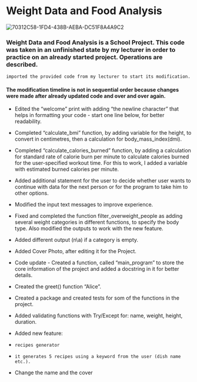 # Weight Data and Food Analysis

![70312C58-1FD4-438B-AEBA-DC51F8A4A9C2](https://github.com/Zeus097/Fitness-Data-Analyzer/assets/142613528/2371ebf6-ea3c-4f8f-be78-4e20b3b37c60)




### Weight Data and Food Analysis is a School Project. This code was taken in an unfinished state by my lecturer in order to practice on an already started project. Operations are described.

    imported the provided code from my lecturer to start its modification. 

#### The modification timeline is not in sequential order because changes were made after already updated code and over and over again.

* Edited the “welcome” print with adding “the newline character” that helps in formatting your code - start one line below, for better readability.

* Completed “calculate_bmi” function, by adding variable for the height, to convert in centimetres, then a calculation for body_mass_index(dmi).

* Completed “calculate_calories_burned” function, by adding a calculation for standard rate of calorie burn per minute to calculate calories burned for the user-specified workout time. For this to work, I added a variable with estimated burned calories per minute.

* Added additional statement for the user to decide whether user wants to continue with data for the next person or for the program to take him to other options.

* Modified the input text messages to improve experience.

* Fixed and completed the function filter_overweight_people as adding several weight categories in different functions, to specify the body type. Also modified the outputs to work with the new feature.

* Added different output (n\a) if a category is empty.

* Added Cover Photo, after editing it for the Project.

* Code update - Created a function, called “main_program” to store the core information of the project and added a docstring in it for better details.

* Created the greet() function “Alice”.

* Created a package and created tests for som of the functions in the project.

* Added validating functions with Try/Except for: name, weight, height, duration.

* Added new feature:
*     recipes generator
*     it generates 5 recipes using a keyword from the user (dish name etc.).
  
* Change the name and the cover


